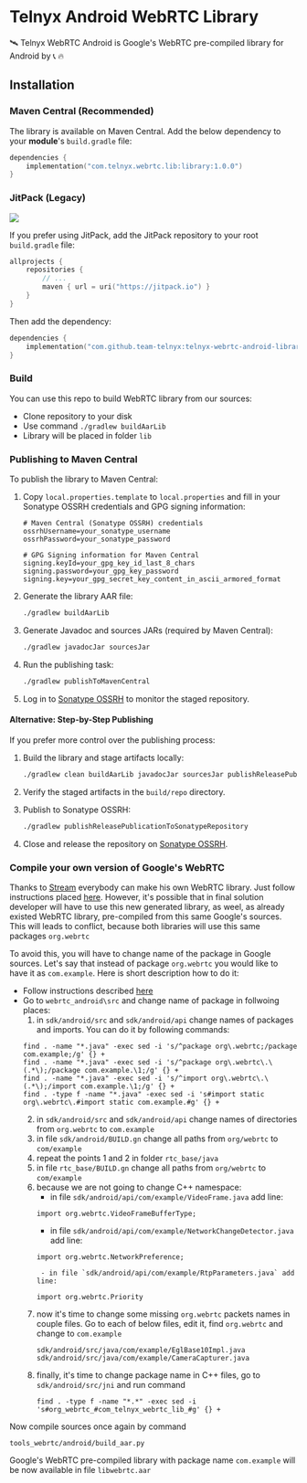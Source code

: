 # Telnyx Android WebRTC Library

🛰️ Telnyx WebRTC Android is Google's WebRTC pre-compiled library for Android by :telephone_receiver: :fire:

## Installation

### Maven Central (Recommended)

The library is available on Maven Central. Add the below dependency to your **module**'s `build.gradle` file:

```kotlin
dependencies {
    implementation("com.telnyx.webrtc.lib:library:1.0.0")
}
```

### JitPack (Legacy)

[![](https://jitpack.io/v/team-telnyx/telnyx-webrtc-android-library.svg)](https://jitpack.io/#team-telnyx/telnyx-webrtc-android-library)

If you prefer using JitPack, add the JitPack repository to your root `build.gradle` file:

```kotlin
allprojects {
    repositories {
        // ...
        maven { url = uri("https://jitpack.io") }
    }
}
```

Then add the dependency:

```kotlin
dependencies {
    implementation("com.github.team-telnyx:telnyx-webrtc-android-library:1.0.0")
}
```

### Build

You can use this repo to build WebRTC library from our sources:

- Clone repository to your disk
- Use command `./gradlew buildAarLib`
- Library will be placed in folder `lib`

### Publishing to Maven Central

To publish the library to Maven Central:

1. Copy `local.properties.template` to `local.properties` and fill in your Sonatype OSSRH credentials and GPG signing information:
   ```properties
   # Maven Central (Sonatype OSSRH) credentials
   ossrhUsername=your_sonatype_username
   ossrhPassword=your_sonatype_password

   # GPG Signing information for Maven Central
   signing.keyId=your_gpg_key_id_last_8_chars
   signing.password=your_gpg_key_password
   signing.key=your_gpg_secret_key_content_in_ascii_armored_format
   ```

2. Generate the library AAR file:
   ```bash
   ./gradlew buildAarLib
   ```

3. Generate Javadoc and sources JARs (required by Maven Central):
   ```bash
   ./gradlew javadocJar sourcesJar
   ```

4. Run the publishing task:
   ```bash
   ./gradlew publishToMavenCentral
   ```

5. Log in to [Sonatype OSSRH](https://s01.oss.sonatype.org/) to monitor the staged repository.

#### Alternative: Step-by-Step Publishing

If you prefer more control over the publishing process:

1. Build the library and stage artifacts locally:
   ```bash
   ./gradlew clean buildAarLib javadocJar sourcesJar publishReleasePublicationToLocalRepoRepository
   ```

2. Verify the staged artifacts in the `build/repo` directory.

3. Publish to Sonatype OSSRH:
   ```bash
   ./gradlew publishReleasePublicationToSonatypeRepository
   ```

4. Close and release the repository on [Sonatype OSSRH](https://s01.oss.sonatype.org/).

### Compile your own version of Google's WebRTC

Thanks to [Stream](https://getstream.io?utm_source=Github&utm_medium=Jaewoong_OSS&utm_content=Developer&utm_campaign=Github_Feb2023_Jaewoong_StreamWebRTCAndroid&utm_term=DevRelOss) everybody can make his own WebRTC library. Just follow instructions placed [here](https://getstream.io/resources/projects/webrtc/library/android/). However, it's possible that in final solution developer will have to use this new generated library, as weel, as already existed WebRTC library, pre-compiled from this same Google's sources. This will leads to conflict, because both libraries will use this same packages `org.webrtc`

To avoid this, you will have to change name of the package in Google sources. Let's say that instead of package `org.webrtc` you would like to have it as `com.example`. Here is short description how to do it:

- Follow instructions described [here](https://getstream.io/resources/projects/webrtc/library/android/)
- Go to `webrtc_android\src` and change name of package in follwoing places:
    1. in `sdk/android/src` and `sdk/android/api` change names of packages and imports. You can do it by following commands:
    ```
    find . -name "*.java" -exec sed -i 's/^package org\.webrtc;/package com.example;/g' {} +
    find . -name "*.java" -exec sed -i 's/^package org\.webrtc\.\(.*\);/package com.example.\1;/g' {} +
    find . -name "*.java" -exec sed -i 's/^import org\.webrtc\.\(.*\);/import com.example.\1;/g' {} +
    find . -type f -name "*.java" -exec sed -i 's#import static org\.webrtc\.#import static com.example.#g' {} +
    ```
    2. in `sdk/android/src` and `sdk/android/api` change names of directories from `org.webrtc` to `com.example`
    3. in file `sdk/android/BUILD.gn` change all paths from `org/webrtc` to `com/example`
    4. repeat the points 1 and 2 in folder `rtc_base/java`
    5. in file `rtc_base/BUILD.gn` change all paths from `org/webrtc` to `com/example`
    6. because we are not going to change C++ namespace: 
        - in file `sdk/android/api/com/example/VideoFrame.java` add line:
        ```
        import org.webrtc.VideoFrameBufferType;
        ```
        - in file `sdk/android/api/com/example/NetworkChangeDetector.java` add line:
        ```
        import org.webrtc.NetworkPreference;
        ```
            - in file `sdk/android/api/com/example/RtpParameters.java` add line:
        ```
        import org.webrtc.Priority
        ```
    7. now it's time to change some missing `org.webrtc` packets names in couple files. Go to each of below files, edit it, find `org.webrtc` and change to `com.example`
        ```
        sdk/android/src/java/com/example/EglBase10Impl.java
        sdk/android/src/java/com/example/CameraCapturer.java
        ```
    8. finally, it's time to change package name in C++ files, go to `sdk/android/src/jni` and run command
        ```
        find . -type f -name "*.*" -exec sed -i 's#org_webrtc_#com_telnyx_webrtc_lib_#g' {} +
        ```

Now compile sources once again by command
```
tools_webrtc/android/build_aar.py
```

Google's WebRTC pre-compiled library with package name `com.example` will be now available in file `libwebrtc.aar`
